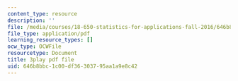 ```yaml
---
content_type: resource
description: ''
file: /media/courses/18-650-statistics-for-applications-fall-2016/646b8bbc1c00df36303795aa1a9e8c42_4HRhg4eUiMo.pdf
file_type: application/pdf
learning_resource_types: []
ocw_type: OCWFile
resourcetype: Document
title: 3play pdf file
uid: 646b8bbc-1c00-df36-3037-95aa1a9e8c42
---
```

